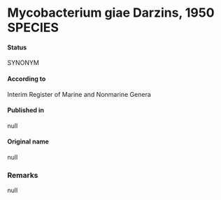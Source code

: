 # Mycobacterium giae Darzins, 1950 SPECIES

#### Status
SYNONYM

#### According to
Interim Register of Marine and Nonmarine Genera

#### Published in
null

#### Original name
null

### Remarks
null